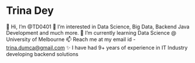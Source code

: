 # Trina Dey
👋 Hi, I’m @TD0401
👀 I’m interested in Data Science, Big Data, Backend Java Development and much more.
🌱 I’m currently learning Data Science @ University of Melbourne
📫 Reach me at my email id - trina.dumca@gmail.com
✨ I have had 9+ years of experience in IT Industry developing backend solutions
